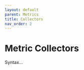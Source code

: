 ```yaml
---
layout: default
parent: Metrics
title: Collectors
nav_order: 2
---
```


# Metric Collectors

Syntax...
